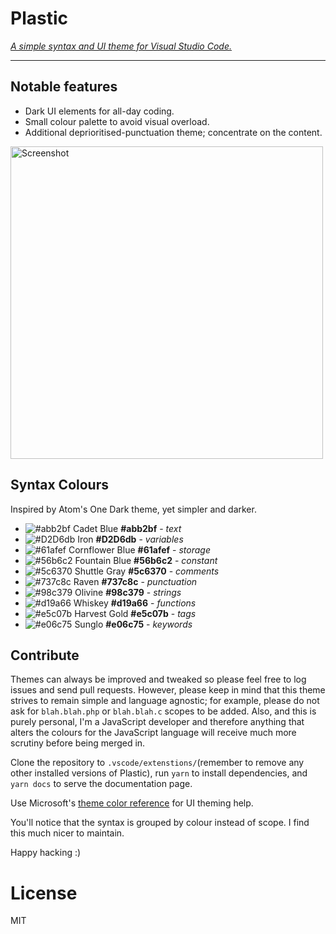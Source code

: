 # Plastic

_[A simple syntax and UI theme for Visual Studio Code.](http://wstone.io/plastic/)_

---

## Notable features

* Dark UI elements for all-day coding.
* Small colour palette to avoid visual overload.
* Additional deprioritised-punctuation theme; concentrate on the content.

<img src="https://raw.githubusercontent.com/will-stone/plastic/master/docs/screenshot-min.png" width="500" alt="Screenshot">

## Syntax Colours

Inspired by Atom's One Dark theme, yet simpler and darker.

* ![#abb2bf](https://placehold.it/15/abb2bf/000000?text=+) Cadet Blue **#abb2bf** - _text_
* ![#D2D6db](https://placehold.it/15/D2D6db/000000?text=+) Iron **#D2D6db** - _variables_
* ![#61afef](https://placehold.it/15/61afef/000000?text=+) Cornflower Blue **#61afef** - _storage_
* ![#56b6c2](https://placehold.it/15/56b6c2/000000?text=+) Fountain Blue **#56b6c2** - _constant_
* ![#5c6370](https://placehold.it/15/5c6370/000000?text=+) Shuttle Gray **#5c6370** - _comments_
* ![#737c8c](https://placehold.it/15/737c8c/000000?text=+) Raven **#737c8c** - _punctuation_
* ![#98c379](https://placehold.it/15/98c379/000000?text=+) Olivine **#98c379** - _strings_
* ![#d19a66](https://placehold.it/15/d19a66/000000?text=+) Whiskey **#d19a66** - _functions_
* ![#e5c07b](https://placehold.it/15/e5c07b/000000?text=+) Harvest Gold **#e5c07b** - _tags_
* ![#e06c75](https://placehold.it/15/e06c75/000000?text=+) Sunglo **#e06c75** - _keywords_

## Contribute

Themes can always be improved and tweaked so please feel free to log issues and send pull requests. However, please keep in mind that this theme strives to remain simple and language agnostic; for example, please do not ask for `blah.blah.php` or `blah.blah.c` scopes to be added. Also, and this is purely personal, I'm a JavaScript developer and therefore anything that alters the colours for the JavaScript language will receive much more scrutiny before being merged in.

Clone the repository to `.vscode/extenstions/`(remember to remove any other installed versions of Plastic), run `yarn` to install dependencies, and `yarn docs` to serve the documentation page.

Use Microsoft's [theme color reference](https://code.visualstudio.com/docs/getstarted/theme-color-reference) for UI theming help.

You'll notice that the syntax is grouped by colour instead of scope. I find this much nicer to maintain.

Happy hacking :)

# License

MIT
